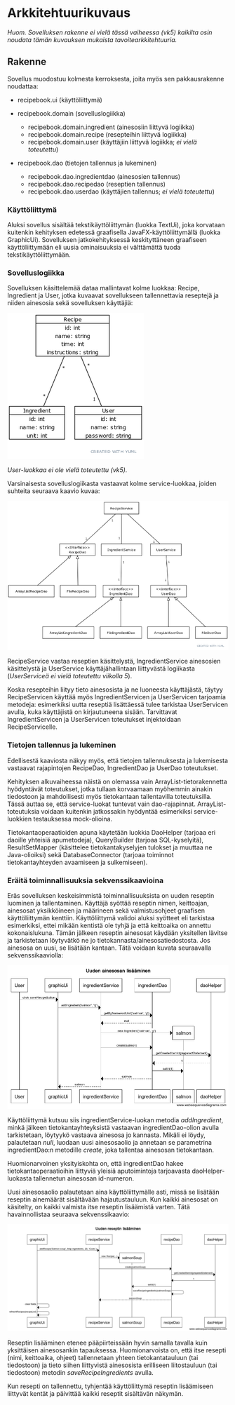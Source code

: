 # Arkkitehtuurikuvaus

_Huom. Sovelluksen rakenne ei vielä tässä vaiheessa (vk5) kaikilta osin noudata tämän kuvauksen mukaista tavoitearkkitehtuuria._

## Rakenne

Sovellus muodostuu kolmesta kerroksesta, joita myös sen pakkausrakenne noudattaa:

- recipebook.ui (käyttöliittymä)
- recipebook.domain (sovelluslogiikka)

  - recipebook.domain.ingredient (ainesosiin liittyvä logiikka)
  - recipebook.domain.recipe (resepteihin liittyvä logiikka)
  - recipebook.domain.user (käyttäjiin liittyvä logiikka; _ei vielä toteutettu_)

- recipebook.dao (tietojen tallennus ja lukeminen)

  - recipebook.dao.ingredientdao (ainesosien tallennus)
  - recipebook.dao.recipedao (reseptien tallennus)
  - recipebook.dao.userdao (käyttäjien tallennus; _ei vielä toteutettu_)

### Käyttöliittymä

Aluksi sovellus sisältää tekstikäyttöliittymän (luokka TextUi), joka korvataan kuitenkin kehityksen edetessä graafisella JavaFX-käyttöliittymällä (luokka GraphicUi). Sovelluksen jatkokehityksessä keskityttäneen graafiseen käyttöliittymään eli uusia ominaisuuksia ei välttämättä tuoda tekstikäyttöliittymään.

### Sovelluslogiikka

Sovelluksen käsittelemää dataa mallintavat kolme luokkaa: Recipe, Ingredient ja User, jotka kuvaavat sovellukseen tallennettavia reseptejä ja niiden ainesosia sekä sovelluksen käyttäjiä:

![Luokkakaavio](https://github.com/joonaspartanen/ot-harjoitustyo/blob/master/RecipeBook/dokumentointi/luokkakaavio.png)

_User-luokkaa ei ole vielä toteutettu (vk5)._

Varsinaisesta sovelluslogiikasta vastaavat kolme service-luokkaa, joiden suhteita seuraava kaavio kuvaa:

![Sovelluslogiikka](https://github.com/joonaspartanen/ot-harjoitustyo/blob/master/RecipeBook/dokumentointi/sovelluslogiikka.png)

RecipeService vastaa reseptien käsittelystä, IngredientService ainesosien käsittelystä ja UserService käyttäjähallintaan liittyvästä logiikasta (_UserServiceä ei vielä toteutettu viikolla 5_).

Koska resepteihin liityy tieto ainesosista ja ne luoneesta käyttäjästä, täytyy RecipeServicen käyttää myös IngredientServicen ja UserServicen tarjoamia metodeja: esimerkiksi uutta reseptiä lisättäessä tulee tarkistaa UserServicen avulla, kuka käyttäjistä on kirjautuneena sisään. Tarvittavat IngredientServicen ja UserServicen toteutukset injektoidaan RecipeServicelle.

### Tietojen tallennus ja lukeminen

Edellisestä kaaviosta näkyy myös, että tietojen tallennuksesta ja lukemisesta vastaavat rajapintojen RecipeDao, IngredientDao ja UserDao toteutukset.

Kehityksen alkuvaiheessa näistä on olemassa vain ArrayList-tietorakennetta hyödyntävät toteutukset, jotka tullaan korvaamaan myöhemmin ainakin tiedostoon ja mahdollisesti myös tietokantaan tallentavilla toteutuksilla. Tässä auttaa se, että service-luokat tuntevat vain dao-rajapinnat. ArrayList-toteutuksia voidaan kuitenkin jatkossakin hyödyntää esimerkiksi service-luokkien testauksessa mock-olioina.

Tietokantaoperaatioiden apuna käytetään luokkia DaoHelper (tarjoaa eri daoille yhteisiä apumetodeja), QueryBuilder (tarjoaa SQL-kyselyitä), ResultSetMapper (käsittelee tietokantakyselyjen tulokset ja muuttaa ne Java-olioiksi) sekä DatabaseConnector (tarjoaa toiminnot tietokantayhteyden avaamiseen ja sulkemiseen).

### Eräitä toiminnallisuuksia sekvenssikaavioina

Eräs sovelluksen keskeisimmistä toiminnallisuuksista on uuden reseptin luominen ja tallentaminen. Käyttäjä syöttää reseptin nimen, keittoajan, ainesosat yksikköineen ja määrineen sekä valmistusohjeet graafisen käyttöliittymän kenttiin. Käyttöliittymä validoi aluksi syötteet eli tarkistaa esimerkiksi, ettei mikään kentistä ole tyhjä ja että keittoaika on annettu kokonaislukuna. Tämän jälkeen reseptin ainesosat käydään yksitellen lävitse ja tarkistetaan löytyvätkö ne jo tietokannasta/ainesosatiedostosta. Jos ainesosa on uusi, se lisätään kantaan. Tätä voidaan kuvata seuraavalla sekvenssikaaviolla:

![Sekvenssikaavio ainesosan lisäämisestä](https://github.com/joonaspartanen/ot-harjoitustyo/blob/master/RecipeBook/dokumentointi/ingredient_sekvenssikaavio.png)

Käyttöliittymä kutsuu siis ingredientService-luokan metodia _addIngredient_, minkä jälkeen tietokantayhteyksistä vastaavan ingredientDao-olion avulla tarkistetaan, löytyykö vastaava ainesosa jo kannasta. Mikäli ei löydy, palautetaan _null_, luodaan uusi ainesosaolio ja annetaan se parametrina ingredientDao:n metodille _create_, joka tallentaa ainesosan tietokantaan.

Huomionarvoinen yksityiskohta on, että ingredientDao hakee tietokantaoperaatioihin liittyviä yleisiä aputoimintoja tarjoavasta daoHelper-luokasta tallennetun ainesosan id-numeron.

Uusi ainesosaolio palautetaan aina käyttöliittymälle asti, missä se lisätään reseptin ainemäärät sisältävään hajautustauluun. Kun kaikki ainesosat on käsitelty, on kaikki valmista itse reseptin lisäämistä varten. Tätä havainnollistaa seuraava sekvenssikaavio:

![Sekvenssikaavio reseptin lisäämisestä](https://github.com/joonaspartanen/ot-harjoitustyo/blob/master/RecipeBook/dokumentointi/recipe_sekvenssikaavio.png)

Reseptin lisääminen etenee pääpiirteissään hyvin samalla tavalla kuin yksittäisen ainesosankin tapauksessa. Huomionarvoista on, että itse resepti (nimi, keittoaika, ohjeet) tallennetaan yhteen tietokantatauluun (tai tiedostoon) ja tieto siihen liittyvistä ainesosista erilliseen liitostauluun (tai tiedostoon) metodin _saveRecipeIngredients_ avulla.

Kun resepti on tallennettu, tyhjentää käyttöliittymä reseptin lisäämiseen liittyvät kentät ja päivittää kaikki reseptit sisältävän näkymän.
